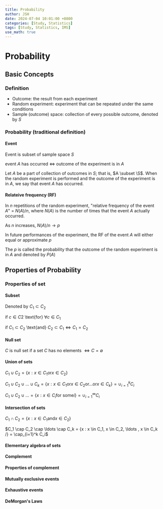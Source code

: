 ```yaml
---
title: Probability
author: JSH
date: 2024-07-04 10:01:00 +0800
categories: [Study, Statistics]
tags: [Study, Statistics, IMS]
use_math: true
---
```


# Probability

## Basic Concepts

### Definition
* Outcome: the result from each experiment
* Random experiment: experiment that can be repeated under the same conditions
* Sample (outcome) space: collection of every possible outcome, denoted by $S$


### Probability (traditional definition)

#### Event
Event is subset of sample space $S$

event $A$ has occurred $\Leftrightarrow$ outcome of the experiment is in $A$

Let $A$ be a part of collection of outcomes in $S$; that is, $A \subset \S$. When the random experiment is performed and the outcome of the experiment is in $A$, we say that event $A$ has occurred.

#### Relateive frequency (RF)
In $n$ repetitions of the random experiment, "relative frequency of the event $A$" = $N(A)/n$, where $N(A)$ is the number of times that the event $A$ actually occurred.

As $n$ increases, $N(A)/n \rightarrow p$

In future performances of the experiment, the RF of the event $A$ will either equal or approximate $p$

The $p$ is called the probability that the outcome of the random experiment is in $A$ and denoted by $P(A)$


## Properties of Probability

### Properties of set

#### Subset
Denoted by $C_1 \subset C_2$

if $c \in C2$ \text{for} $\forall c \in C_1$

if $C_1 \subset C_2$ \text{and} $C_2 \subset C_1 \Leftrightarrow C_1 = C_2$

#### Null set
$C$ is null set if a set $C$ has no elements $\Leftrightarrow C = \emptyset$

#### Union of sets
$C_1 \cup C_2 = \{x : x \in C_1 \text{or} x \in C_2\}$

$C_1 \cup C_2 \cup \ldots \cup C_k = \{x : x \in C_1 \text{or} x \in C_2 \text{or} \ldots \text{or} x \in C_k \} = \cup_{i=1}^k C_i$

$C_1 \cup C_2 \cup \ldots = \{x : x \in C_i \text{for some} i\} = \cup_{i=1}^\infty C_i$

#### Intersection of sets
$C_1 \cap C_2 = \{x : x \in C_1 \text{and} x \in C_2 \}$

$C_1 \cap C_2 \cap \ldots \cap C_k = \{x : x \in C_1, x \in C_2, \ldots , x \in C_k /} = \cap_{i=1}^k C_i$

#### Elementary algebra of sets


#### Complement


#### Properties of complement


#### Mutually exclusive events


#### Exhaustive events


#### DeMorgan's Laws

